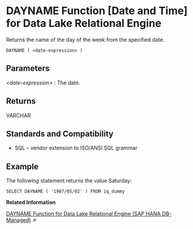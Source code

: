 <!-- loioa549c43b84f21015a569d8e52c4af3f8 -->

# DAYNAME Function \[Date and Time\] for Data Lake Relational Engine

Returns the name of the day of the week from the specified date.



```
DAYNAME ( <date-expression> )
```



<a name="loioa549c43b84f21015a569d8e52c4af3f8__DAYNAME_parameters1"/>

## Parameters

 *<date-expression\>*
 :   The date.

 

<a name="loioa549c43b84f21015a569d8e52c4af3f8__DAYNAME_returns1"/>

## Returns

VARCHAR



<a name="loioa549c43b84f21015a569d8e52c4af3f8__DAYNAME_standards1"/>

## Standards and Compatibility

-   SQL – vendor extension to ISO/ANSI SQL grammar



<a name="loioa549c43b84f21015a569d8e52c4af3f8__DAYNAME_example1"/>

## Example

The following statement returns the value Saturday:

```
SELECT DAYNAME ( '1987/05/02' ) FROM iq_dummy
```

**Related Information**  


[DAYNAME Function for Data Lake Relational Engine (SAP HANA DB-Managed)](https://help.sap.com/viewer/a898e08b84f21015969fa437e89860c8/2023_1_QRC/en-US/be690a0aa62c4e67986070c70f25b3fe.html "Returns the name of the day of the week from the specified date.") :arrow_upper_right:


